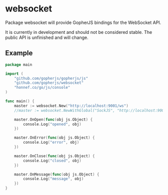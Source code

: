 websocket
=========

Package websocket will provide GopherJS bindings for the WebSocket API.

It is currently in development and should not be considered stable. The public API is unfinished and will change.

Example
-------

```go
package main

import (
	"github.com/gopherjs/gopherjs/js"
	"github.com/gopherjs/websocket"
	"honnef.co/go/js/console"
)

func main() {
	master := websocket.New("http://localhost:9001/ws")
	//master := websocket.NewWithGlobal("SockJS", "http://localhost:9001/ws")

	master.OnOpen(func(obj js.Object) {
		console.Log("opened", obj)
	})

	master.OnError(func(obj js.Object) {
		console.Log("error", obj)
	})

	master.OnClose(func(obj js.Object) {
		console.Log("closed", obj)
	})

	master.OnMessage(func(obj js.Object) {
		console.Log("message", obj)
	})
}
```
